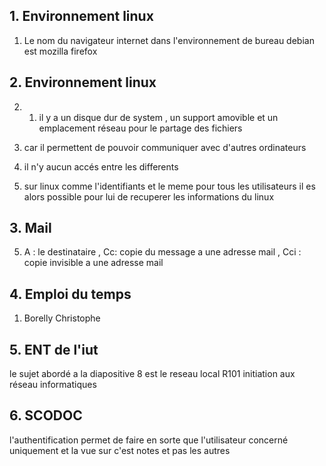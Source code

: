 ## 1. Environnement linux

1. Le nom du navigateur internet dans l'environnement de bureau debian est mozilla firefox 

## 2. Environnement linux 
2. 1. il y a  un disque dur de system , un support amovible et un emplacement réseau pour le partage des fichiers

2. car il permettent de pouvoir communiquer avec d'autres ordinateurs 
3. il n'y aucun accés entre les differents 
4. sur linux comme l'identifiants et le meme pour tous les utilisateurs il es alors possible pour lui de recuperer les informations du linux


## 3. Mail 
5. A : le destinataire , Cc: copie du message a une adresse mail , Cci : copie invisible a une adresse mail 

## 4. Emploi du temps 
1. Borelly Christophe

## 5. ENT de l'iut 
le sujet abordé a la diapositive 8 est le reseau local 
R101 initiation aux réseau informatiques 

## 6. SCODOC 
l'authentification permet de faire en sorte que l'utilisateur concerné uniquement et la vue sur c'est notes et pas les autres 

